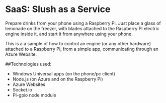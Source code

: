# SaaS: Slush as a Service
Prepare drinks from your phone using a Raspberry Pi. Just place a glass of lemonade on the freezer, with blades attached to the Raspberry Pi electric engine inside it, and start it from anywhere using your phone.

This is a a sample of how to control an engine (or any other hardware) attached to a Raspberry Pi, from a simple app, communicating through an Azure Website.

##Technologies used:

   - Windows Universal apps (on the phone/pc client)
   - Node.js (on Azure and on the Raspberry Pi)
   - Azure Websites
   - Socket.io
   - Pi-gpio node module
